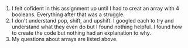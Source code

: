 1. I felt cofident in this assignment up until I had to creat an array with 4 booleans. Everything after that was a struggle.
2. I don't understand pop, shift, and upshift. I googled each to try and understand what they even do but I found nothing helpful. I found how to create the code but nothing had an explanation to why.
3. My questions about arrays are listed above.